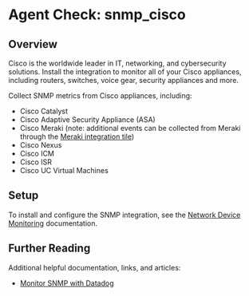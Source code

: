 # Agent Check: snmp_cisco

## Overview

Cisco is the worldwide leader in IT, networking, and cybersecurity solutions. Install the integration to monitor all of your Cisco appliances, including routers, switches, voice gear, security appliances and more.

Collect SNMP metrics from Cisco appliances, including:

- Cisco Catalyst
- Cisco Adaptive Security Appliance (ASA)
- Cisco Meraki (note: additional events can be collected from Meraki through the [Meraki integration tile][1])
- Cisco Nexus
- Cisco ICM
- Cisco ISR
- Cisco UC Virtual Machines

## Setup

To install and configure the SNMP integration, see the [Network Device Monitoring][2] documentation.

## Further Reading

Additional helpful documentation, links, and articles:

* [Monitor SNMP with Datadog][3]

[1]: https://app.datadoghq.com/account/settings#integrations/meraki
[2]: https://docs.datadoghq.com/network_performance_monitoring/devices/setup
[3]: https://www.datadoghq.com/blog/monitor-snmp-with-datadog/